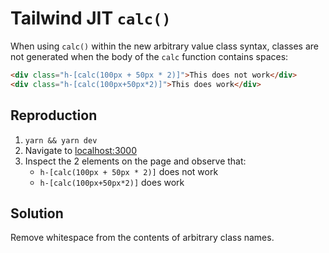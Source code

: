# Tailwind JIT `calc()`

When using `calc()` within the new arbitrary value class syntax, classes are not generated when the body of the `calc` function contains spaces:

```html
<div class="h-[calc(100px + 50px * 2)]">This does not work</div>
<div class="h-[calc(100px+50px*2)]">This does work</div>
```

## Reproduction

1. `yarn && yarn dev`
2. Navigate to [localhost:3000](http://localhost:3000/)
3. Inspect the 2 elements on the page and observe that:
   - `h-[calc(100px + 50px * 2)]` does not work
   - `h-[calc(100px+50px*2)]` does work

## Solution

Remove whitespace from the contents of arbitrary class names.
